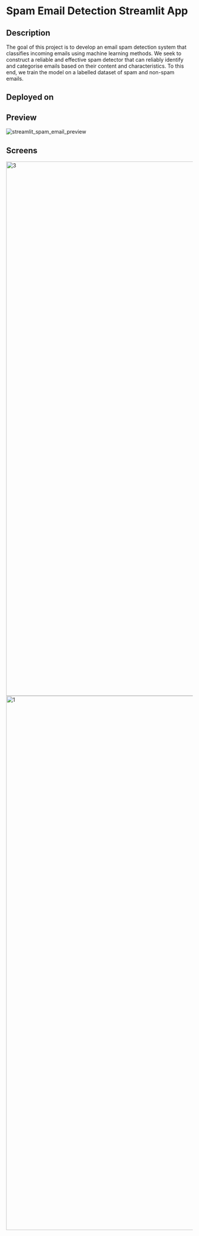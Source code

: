 # Spam Email Detection Streamlit App

## Description

The goal of this project is to develop an email spam detection system that classifies incoming emails using machine learning methods. We seek to construct a reliable and effective spam detector that can reliably identify and categorise emails based on their content and characteristics. To this end, we train the model on a labelled dataset of spam and non-spam emails.

## Deployed on 

[]()

## Preview

![streamlit_spam_email_preview](https://github.com/ryyhan/spam_email_detection/assets/76737575/a513652b-1cea-42fa-a4db-ac77d7552e9b)


## Screens

<img width="1440" alt="3" src="https://github.com/ryyhan/spam_email_detection/assets/76737575/1100d766-3a1a-4fd3-9d94-d043396fd251">
<img width="1440" alt="1" src="https://github.com/ryyhan/spam_email_detection/assets/76737575/5f0fb859-1deb-4d16-8bee-085b1f6d15fb">
